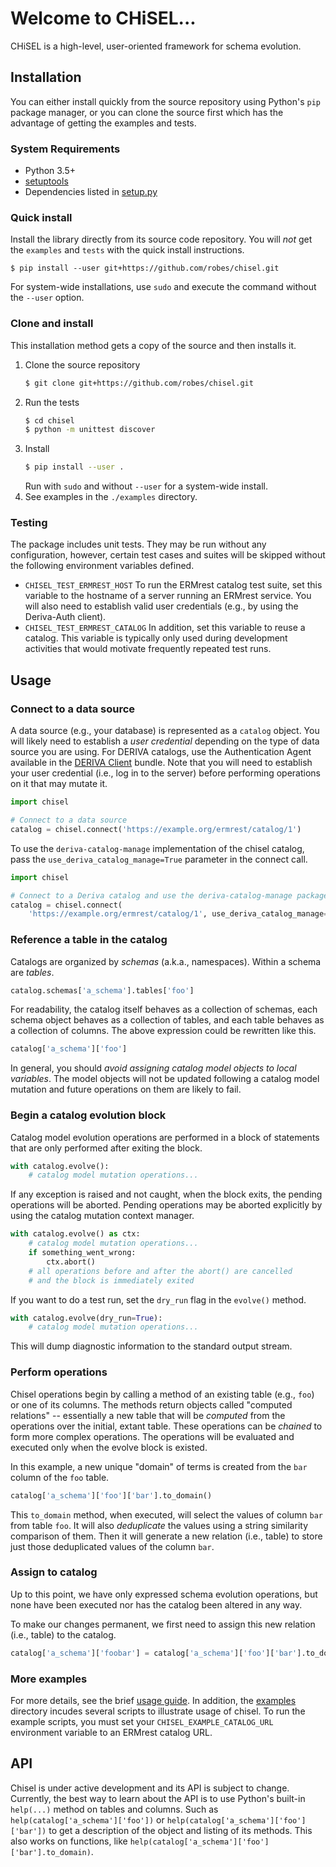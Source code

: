 # Welcome to CHiSEL...

CHiSEL is a high-level, user-oriented framework for schema evolution.

## Installation

You can either install quickly from the source repository using Python's `pip`
package manager, or you can clone the source first which has the advantage of 
getting the examples and tests.

### System Requirements

- Python 3.5+
- [setuptools](https://pypi.org/project/setuptools/)
- Dependencies listed in [setup.py](./setup.py)

### Quick install

Install the library directly from its source code repository. You will 
_not_ get the `examples` and `tests` with the quick install instructions.

```
$ pip install --user git+https://github.com/robes/chisel.git
```

For system-wide installations, use `sudo` and execute the command without the 
`--user` option.

### Clone and install

This installation method gets a copy of the source and then installs it.

1. Clone the source repository
    ```sh
    $ git clone git+https://github.com/robes/chisel.git
    ```
2. Run the tests
    ```sh
    $ cd chisel
    $ python -m unittest discover
    ```
3. Install
    ```sh
    $ pip install --user .
    ```
    Run with `sudo` and without `--user` for a system-wide install.
4. See examples in the `./examples` directory.

### Testing

The package includes unit tests. They may be run without any configuration, 
however, certain test cases and suites will be skipped without the following
environment variables defined.

* `CHISEL_TEST_ERMREST_HOST`
  To run the ERMrest catalog test suite, set this variable to the hostname of
  a server running an ERMrest service. You will also need to establish valid
  user credentials (e.g., by using the Deriva-Auth client).
* `CHISEL_TEST_ERMREST_CATALOG`
  In addition, set this variable to reuse a catalog. This variable is typically
  only used during development activities that would motivate frequently
  repeated test runs.


## Usage

### Connect to a data source

A data source (e.g., your database) is represented as a `catalog` object.
You will likely need to establish a _user credential_ depending on the type of
data source you are using. For DERIVA catalogs, use the Authentication Agent
available in the [DERIVA Client](https://github.com/informatics-isi-edu/deriva-client) 
bundle. Note that you will need to establish your user credential (i.e., 
log in to the server) before performing operations on it that may mutate it.

```python
import chisel

# Connect to a data source
catalog = chisel.connect('https://example.org/ermrest/catalog/1')
```

To use the `deriva-catalog-manage` implementation of the chisel catalog, pass 
the `use_deriva_catalog_manage=True` parameter in the connect call.

```python
import chisel

# Connect to a Deriva catalog and use the deriva-catalog-manage package
catalog = chisel.connect(
    'https://example.org/ermrest/catalog/1', use_deriva_catalog_manage=True)
```

### Reference a table in the catalog

Catalogs are organized by _schemas_ (a.k.a., namespaces). Within a schema are 
_tables_.

```python
catalog.schemas['a_schema'].tables['foo']
```

For readability, the catalog itself behaves as a collection of schemas, each 
schema object behaves as a collection of tables, and each table behaves as a
 collection of columns. The above expression could be rewritten like this.

```python
catalog['a_schema']['foo']
```

In general, you should _avoid assigning catalog model objects to local
variables_. The model objects will not be updated following a catalog model 
mutation and future operations on them are likely to fail.

### Begin a catalog evolution block

Catalog model evolution operations are performed in a block of statements that
are only performed after exiting the block.

```python
with catalog.evolve():
    # catalog model mutation operations...
```

If any exception is raised and not caught, when the block exits, the pending 
operations will be aborted. Pending operations may be aborted explicitly by 
using the catalog mutation context manager.

```python
with catalog.evolve() as ctx:
    # catalog model mutation operations...
    if something_went_wrong:
        ctx.abort()
    # all operations before and after the abort() are cancelled
    # and the block is immediately exited
```

If you want to do a test run, set the `dry_run` flag in the `evolve()` method.

```python
with catalog.evolve(dry_run=True):
    # catalog model mutation operations...
```

This will dump diagnostic information to the standard output stream.

### Perform operations

Chisel operations begin by calling a method of an existing table (e.g., `foo`)
or one of its columns. The methods return objects called "computed relations" 
-- essentially a new table that will be _computed_ from the operations over 
the initial, extant table. These operations can be _chained_ to form more 
complex operations. The operations will be evaluated and executed only when 
the evolve block is existed.

In this example, a new unique "domain" of terms is created from the `bar`
column of the `foo` table.

```python
catalog['a_schema']['foo']['bar'].to_domain()
```

This `to_domain` method, when executed, will select the values of 
column `bar` from table `foo`. It will also _deduplicate_ the values using a 
string similarity comparison of them. Then it will generate a new relation
(i.e., table) to store just those deduplicated values of the column `bar`.

### Assign to catalog

Up to this point, we have only expressed schema evolution operations, but none
have been executed nor has the catalog been altered in any way.

To make our changes permanent, we first need to assign this new relation 
(i.e., table) to the catalog.

```python
catalog['a_schema']['foobar'] = catalog['a_schema']['foo']['bar'].to_domain()
```

### More examples

For more details, see the brief [usage guide](./docs/usage.md). In addition, 
the [examples](./examples) directory incudes several scripts to illustrate
usage of chisel. To run the example scripts, you must set your 
`CHISEL_EXAMPLE_CATALOG_URL` environment variable to an ERMrest catalog URL.

## API

Chisel is under active development and its API is subject to change. Currently,
the best way to learn about the API is to use Python's built-in `help(...)` 
method on tables and columns. Such as `help(catalog['a_schema']['foo'])` or 
`help(catalog['a_schema']['foo']['bar'])` to get a description of the object 
and listing of its methods. This also works on functions, like 
`help(catalog['a_schema']['foo']['bar'].to_domain)`.
